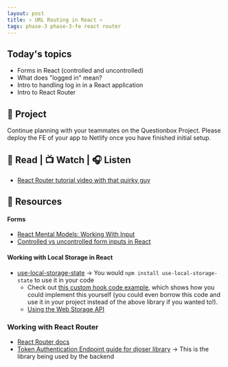 ```yaml
---
layout: post
title: ⚛ URL Routing in React ⚛
tags: phase-3 phase-3-fe react router
---
```


## Today's topics

- Forms in React (controlled and uncontrolled)
- What does "logged in" mean?
- Intro to handling log in in a React application
- Intro to React Router

## 🎯 Project

Continue planning with your teammates on the Questionbox Project. Please deploy the FE of your app to Netlify once you have finished initial setup. 

## 📖 Read | 📺 Watch | 🎧 Listen

- [React Router tutorial video with that quirky guy](https://www.youtube.com/watch?v=Law7wfdg_ls)

## 🔖 Resources

#### Forms

- [React Mental Models: Working With Input](https://learnreact.design/posts/react-mental-model-html-input)
- [Controlled vs uncontrolled form inputs in React](https://goshakkk.name/controlled-vs-uncontrolled-inputs-react/)

#### Working with Local Storage in React

- [use-local-storage-state](https://github.com/astoilkov/use-local-storage-state) -> You would `npm install use-local-storage-state` to use it in your code
  - Check out [this custom hook code example](https://usehooks.com/useLocalStorage/), which shows how you could implement this yourself (you could even borrow this code and use it in your project instead of the above library if you wanted to!).
  - [Using the Web Storage API](https://developer.mozilla.org/en-US/docs/Web/API/Web_Storage_API/Using_the_Web_Storage_API)


### Working with React Router

- [React Router docs](https://reactrouter.com/web/guides/quick-start)
- [Token Authentication Endpoint guide for djoser library](https://djoser.readthedocs.io/en/latest/token_endpoints.html) -> This is the library being used by the backend